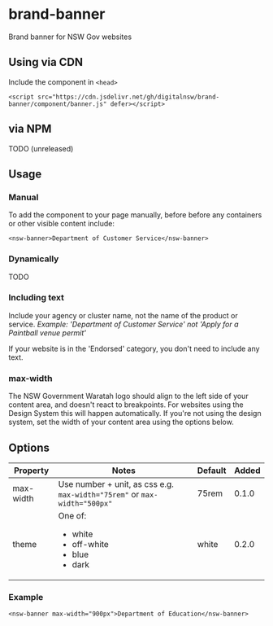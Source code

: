 

# brand-banner
Brand banner for NSW Gov websites

## Using via CDN

Include the component in `<head>`
```
<script src="https://cdn.jsdelivr.net/gh/digitalnsw/brand-banner/component/banner.js" defer></script>
```

## via NPM

TODO (unreleased)

## Usage

### Manual

To add the component to your page manually, before before any containers or other visible content include:

```
<nsw-banner>Department of Customer Service</nsw-banner>
```

### Dynamically

TODO

### Including text

Include your agency or cluster name, not the name of the product or service. _Example: 'Department of Customer Service' not 'Apply for a Paintball venue permit'_

If your website is in the 'Endorsed' category, you don't need to include any text.

### max-width

The NSW Government Waratah logo should align to the left side of your content area, and doesn't react to breakpoints. For websites using the Design System this will happen automatically. If you're not using the design system, set the width of your content area using the options below.

## Options

| Property  | Notes                                                                       | Default | Added |
|-----------|-----------------------------------------------------------------------------|---------|-------|
| max-width | Use number + unit, as css e.g. `max-width="75rem"` or `max-width="500px"`   | 75rem   | 0.1.0 |
| theme     | One of: <ul><li>white</li><li>off-white</li><li>blue</li><li>dark</li></ul> | white   | 0.2.0 |

### Example

```
<nsw-banner max-width="900px">Department of Education</nsw-banner>
```
